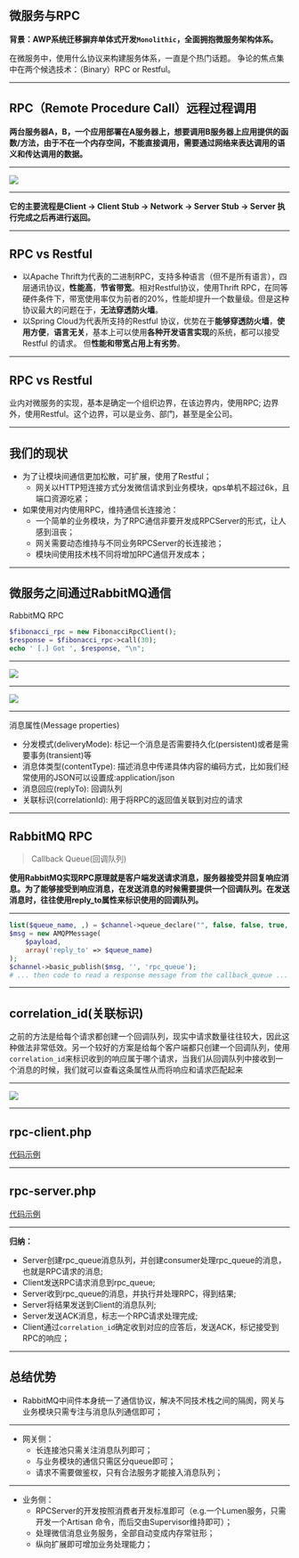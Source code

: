 ## 微服务与RPC

**背景：AWP系统迁移摒弃单体式开发`Monolithic`，全面拥抱微服务架构体系。**

在微服务中，使用什么协议来构建服务体系，一直是个热门话题。 争论的焦点集中在两个候选技术：（Binary）RPC or Restful。

---

## RPC（Remote Procedure Call）远程过程调用

**两台服务器A，B，一个应用部署在A服务器上，想要调用B服务器上应用提供的函数/方法，由于不在一个内存空间，不能直接调用，需要通过网络来表达调用的语义和传达调用的数据。**

---

![](https://obrxbqjbi.qnssl.com/blog/image/rpc-architecture.jpg)

---

**它的主要流程是Client -> Client Stub -> Network -> Server Stub -> Server 执行完成之后再进行返回。**

---

## RPC vs Restful

- 以Apache Thrift为代表的二进制RPC，支持多种语言（但不是所有语言），四层通讯协议，**性能高**，**节省带宽**。相对Restful协议，使用Thrift RPC，在同等硬件条件下，带宽使用率仅为前者的20%，性能却提升一个数量级。但是这种协议最大的问题在于，**无法穿透防火墙**。
- 以Spring Cloud为代表所支持的Restful 协议，优势在于**能够穿透防火墙**，**使用方便**，**语言无关**，基本上可以使用**各种开发语言实现**的系统，都可以接受Restful 的请求。 但**性能和带宽占用上有劣势**。

---

## RPC vs Restful

业内对微服务的实现，基本是确定一个组织边界，在该边界内，使用RPC; 边界外，使用Restful。这个边界，可以是业务、部门，甚至是全公司。

---

## 我们的现状

- 为了让模块间通信更加松散，可扩展，使用了Restful；
    - 网关以HTTP短连接方式分发微信请求到业务模块，qps单机不超过6k，且端口资源吃紧；
- 如果使用对内使用RPC，维持通信长连接池：
    - 一个简单的业务模块，为了RPC通信非要开发成RPCServer的形式，让人感到沮丧；
    - 网关需要动态维持与不同业务RPCServer的长连接池；
    - 模块间使用技术栈不同将增加RPC通信开发成本；

---


## 微服务之间通过RabbitMQ通信

RabbitMQ RPC

```php
$fibonacci_rpc = new FibonacciRpcClient();
$response = $fibonacci_rpc->call(30);
echo ' [.] Got ', $response, "\n";
```
---

![](https://timgsa.baidu.com/timg?image&quality=80&size=b9999_10000&sec=1532368354101&di=97b49ee7a86bd10da68959bc0f61e992&imgtype=0&src=http%3A%2F%2Fimg.it610.com%2Fimage%2Finfo2%2Ffab754b4e27044e280efec17b7870eb3.jpg)

---

![](https://ss1.bdstatic.com/70cFvXSh_Q1YnxGkpoWK1HF6hhy/it/u=183207246,1405132495&fm=27&gp=0.jpg)

---

消息属性(Message properties)

- 分发模式(deliveryMode): 标记一个消息是否需要持久化(persistent)或者是需要事务(transient)等
- 消息体类型(contentType): 描述消息中传递具体内容的编码方式，比如我们经常使用的JSON可以设置成:application/json
- 消息回应(replyTo): 回调队列
- 关联标识(correlationId): 用于将RPC的返回值关联到对应的请求

---

## RabbitMQ RPC

> Callback Queue(回调队列)

**使用RabbitMQ实现RPC原理就是客户端发送请求消息，服务器接受并回复响应消息。为了能够接受到响应消息，在发送消息的时候需要提供一个回调队列。在发送消息时，往往使用reply_to属性来标识使用的回调队列。**

---

```php
list($queue_name, ,) = $channel->queue_declare("", false, false, true, false);
$msg = new AMQPMessage(
    $payload,
    array('reply_to' => $queue_name)
);
$channel->basic_publish($msg, '', 'rpc_queue');
# ... then code to read a response message from the callback_queue ...
```

---

## correlation_id(关联标识)

之前的方法是给每个请求都创建一个回调队列，现实中请求数量往往较大，因此这种做法非常低效。另一个较好的方案是给每个客户端都只创建一个回调队列，使用`correlation_id`来标识收到的响应属于哪个请求，当我们从回调队列中接收到一个消息的时候，我们就可以查看这条属性从而将响应和请求匹配起来

---

![](https://ss1.bdstatic.com/70cFvXSh_Q1YnxGkpoWK1HF6hhy/it/u=183207246,1405132495&fm=27&gp=0.jpg)

---

## rpc-client.php

[代码示例](https://github.com/jakubkulhan/bunny/blob/master/tutorial/6-rpc/rpc_client.php)

---

## rpc-server.php

[代码示例](https://github.com/jakubkulhan/bunny/blob/master/tutorial/6-rpc/rpc_server.php)

---

**归纳：**

- Server创建rpc_queue消息队列，并创建consumer处理rpc_queue的消息，也就是RPC请求的消息;
- Client发送RPC请求消息到rpc_queue;
- Server收到rpc_queue的消息，并执行并处理RPC，得到结果;
- Server将结果发送到Client的消息队列;
- Server发送ACK消息，标志一个RPC请求处理完成;
- Client通过`correlation_id`确定收到对应的应答后，发送ACK，标记接受到RPC的响应；

---

## 总结优势

- RabbitMQ中间件本身统一了通信协议，解决不同技术栈之间的隔阂，网关与业务模块只需专注与消息队列通信即可；

---
- 网关侧：
    - 长连接池只需关注消息队列即可；
    - 与业务模块的通信只需区分queue即可；
    - 请求不需要做鉴权，只有合法服务才能接入消息队列；

---

- 业务侧：
    - RPCServer的开发按照消费者开发标准即可（e.g.一个Lumen服务，只需开发一个Artisan 命令，而后交由Supervisor维持即可）；
    - 处理微信消息业务服务，全部自动变成内存常驻形；
    - 纵向扩展即可增加业务处理能力；

